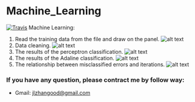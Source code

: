 # Machine_Learning
[![Travis](https://img.shields.io/travis/rust-lang/rust.svg?style=plastic)]()
Machine Learning:
1. Read the training data from the file and draw on the panel.
![alt text](https://github.com/SimpleFly2016/Machine_Learning/raw/master/img/Figure_1.png)
2. Data cleaning.
![alt text](https://github.com/SimpleFly2016/Machine_Learning/raw/master/img/Figure_2.png)
3. The results of the perceptron classification.
![alt text](https://github.com/SimpleFly2016/Machine_Learning/raw/master/img/Figure_3.png)
4. The results of the Adaline classification.
![alt text](https://github.com/SimpleFly2016/Machine_Learning/raw/master/img/Figure_4.png)
5. The relationship between misclassified errors and iterations.
![alt text](https://github.com/SimpleFly2016/Machine_Learning/raw/master/img/Figure_5.png)
### If you have any question, please contract me by follow way:
* Gmail: jlzhangood@gmail.com